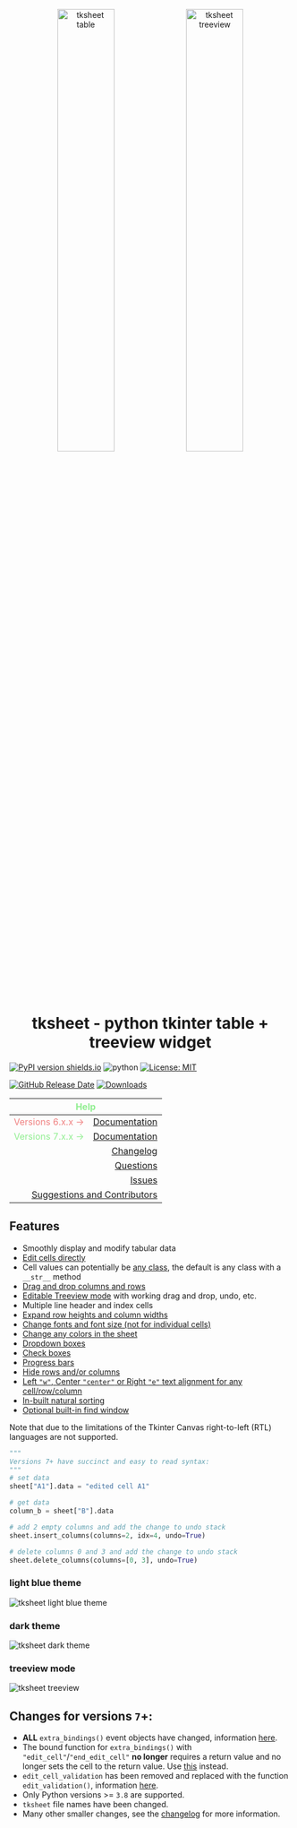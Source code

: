<p align="center" width="100%">
    <img width="45%" src="https://github.com/user-attachments/assets/4afc1783-6461-4b98-93cb-b2a2a7f35169" alt="tksheet table">
    <img width="45%"src="https://github.com/user-attachments/assets/08e77e89-00ea-4c52-9222-9bd421284360" alt="tksheet treeview">
</p>

# <div align="center">tksheet - python tkinter table + treeview widget</div>

[![PyPI version shields.io](https://img.shields.io/pypi/v/tksheet.svg)](https://pypi.python.org/pypi/tksheet/) ![python](https://img.shields.io/badge/python-3.8|3.9|3.10|3.11|3.12|3.13-blue) [![License: MIT](https://img.shields.io/badge/License-MIT%20-blue.svg)](https://github.com/ragardner/tksheet/blob/master/LICENSE.txt)

[![GitHub Release Date](https://img.shields.io/github/release-date-pre/ragardner/tksheet.svg)](https://github.com/ragardner/tksheet/releases) [![Downloads](https://img.shields.io/pypi/dm/tksheet.svg)](https://pypi.org/project/tksheet/)

<table>
  <thead>
    <tr>
      <th style="color: lightgreen" colspan=2><strong>Help</strong></th>
    </tr>
  </thead>
  <tbody>
    <tr>
      <td style="color: LightCoral">Versions 6.x.x →</td>
      <td><a href="https://github.com/ragardner/tksheet/wiki/Version-6" target="_blank" rel="noopener noreferrer">Documentation</a></td>
    </tr>
    <tr>
      <td style="color: lightgreen">Versions 7.x.x →</td>
      <td><a href="https://ragardner.github.io/tksheet/DOCUMENTATION.html" target="_blank" rel="noopener noreferrer">Documentation</a></td>
    </tr>
    <tr>
      <td align="right" colspan="2"><a href="https://github.com/ragardner/tksheet/blob/master/docs/CHANGELOG.md" target="_blank" rel="noopener noreferrer">Changelog</a></td>
    </tr>
    <tr>
      <td align="right" colspan="2"><a href="https://github.com/ragardner/tksheet/wiki/Version-7#asking-questions" target="_blank" rel="noopener noreferrer">Questions</a></td>
    </tr>
    <tr>
      <td align="right" colspan="2"><a href="https://github.com/ragardner/tksheet/wiki/Version-7#issues" target="_blank" rel="noopener noreferrer">Issues</a></td>
    </tr>
    <tr>
      <td align="right" colspan="2"><a href="https://github.com/ragardner/tksheet/wiki/Version-7#enhancements-or-suggestions" target="_blank" rel="noopener noreferrer">Suggestions and Contributors</a></td>
    </tr>
  </tbody>
</table>

## **Features**

- Smoothly display and modify tabular data
- [Edit cells directly](https://github.com/ragardner/tksheet/wiki/Version-7#table-functionality-and-bindings)
- Cell values can potentially be [any class](https://github.com/ragardner/tksheet/wiki/Version-7#data-formatting), the default is any class with a `__str__` method
- [Drag and drop columns and rows](https://github.com/ragardner/tksheet/wiki/Version-7#table-functionality-and-bindings)
- [Editable Treeview mode](https://github.com/ragardner/tksheet/wiki/Version-7#treeview-mode) with working drag and drop, undo, etc.
- Multiple line header and index cells
- [Expand row heights and column widths](https://github.com/ragardner/tksheet/wiki/Version-7#table-functionality-and-bindings)
- [Change fonts and font size (not for individual cells)](https://github.com/ragardner/tksheet/wiki/Version-7#text-font-and-alignment)
- [Change any colors in the sheet](https://github.com/ragardner/tksheet/wiki/Version-7#sheet-appearance)
- [Dropdown boxes](https://github.com/ragardner/tksheet/wiki/Version-7#dropdown-boxes)
- [Check boxes](https://github.com/ragardner/tksheet/wiki/Version-7#check-boxes)
- [Progress bars](https://github.com/ragardner/tksheet/wiki/Version-7#progress-bars)
- [Hide rows and/or columns](https://github.com/ragardner/tksheet/wiki/Version-7#example-header-dropdown-boxes-and-row-filtering)
- [Left `"w"`, Center `"center"` or Right `"e"` text alignment for any cell/row/column](https://github.com/ragardner/tksheet/wiki/Version-7#text-font-and-alignment)
- [In-built natural sorting](https://github.com/ragardner/tksheet/wiki/Version-7#sorting-the-table)
- [Optional built-in find window](https://github.com/ragardner/tksheet/wiki/Version-7#table-functionality-and-bindings)

Note that due to the limitations of the Tkinter Canvas right-to-left (RTL) languages are not supported.

```python
"""
Versions 7+ have succinct and easy to read syntax:
"""
# set data
sheet["A1"].data = "edited cell A1"

# get data
column_b = sheet["B"].data

# add 2 empty columns and add the change to undo stack
sheet.insert_columns(columns=2, idx=4, undo=True)

# delete columns 0 and 3 and add the change to undo stack
sheet.delete_columns(columns=[0, 3], undo=True)
```

### **light blue theme**

![tksheet light blue theme](https://github.com/user-attachments/assets/f40317d7-8b7f-43c5-9217-a77168b068ed)

### **dark theme**

![tksheet dark theme](https://github.com/user-attachments/assets/288453d6-5ac1-4d45-827f-45b24a3d05ed)

### **treeview mode**

![tksheet treeview](https://github.com/user-attachments/assets/159ab987-7612-4db7-98de-1f30c9680247)

## **Changes for versions `7`+:**

- **ALL** `extra_bindings()` event objects have changed, information [here](https://github.com/ragardner/tksheet/wiki/Version-7#bind-specific-table-functionality).
- The bound function for `extra_bindings()` with `"edit_cell"`/`"end_edit_cell"` **no longer** requires a return value and no longer sets the cell to the return value. Use [this](https://github.com/ragardner/tksheet/wiki/Version-7#validate-user-cell-edits) instead.
- `edit_cell_validation` has been removed and replaced with the function `edit_validation()`, information [here](https://github.com/ragardner/tksheet/wiki/Version-7#validate-user-cell-edits).
- Only Python versions >= `3.8` are supported.
- `tksheet` file names have been changed.
- Many other smaller changes, see the [changelog](https://github.com/ragardner/tksheet/blob/master/docs/CHANGELOG.md) for more information.
